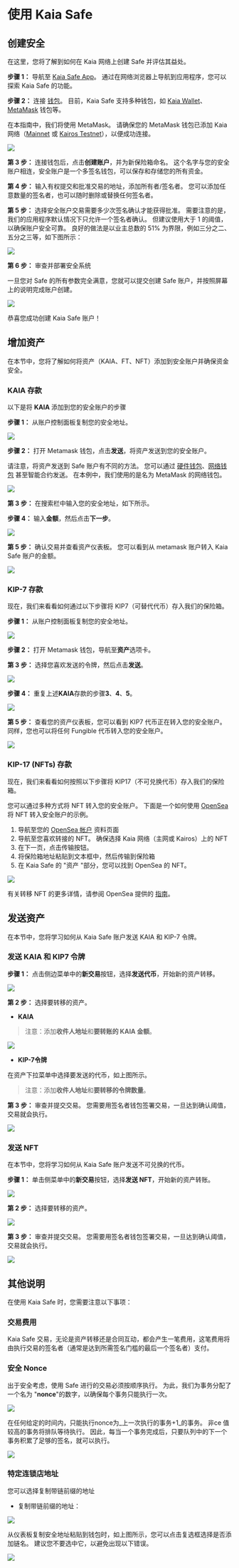 # 使用 Kaia Safe

## 创建安全

在这里，您将了解到如何在 Kaia 网络上创建 Safe 并评估其益处。

**步骤 1：** 导航至 [Kaia Safe App](https://safe.kaia.io/)。 通过在网络浏览器上导航到应用程序，您可以探索 Kaia Safe 的功能。

**步骤 2：** 连接 [钱包](https://docs.ethhub.io/using-ethereum/wallets/intro-to-ethereum-wallets/)。 目前，Kaia Safe 支持多种钱包，如 [Kaia Wallet](https://docs.kaiawallet.io/)、[MetaMask](../../tutorials/connecting-metamask.mdx) 钱包等。

在本指南中，我们将使用 MetaMask。 请确保您的 MetaMask 钱包已添加 Kaia 网络（[Mainnet](../../tutorials/connecting-metamask.mdx#connect-to-kaia-network) 或 [Kairos Testnet](../../tutorials/connecting-metamask.mdx#connect-to-kaia-network)），以便成功连接。

![](/img/build/tools/kaia-safe/kaia-safe-connect-wallet.png)

**第 3 步：** 连接钱包后，点击**创建账户**，并为新保险箱命名。 这个名字与您的安全账户相连，安全账户是一个多签名钱包，可以保存和存储您的所有资金。

**第 4 步：** 输入有权提交和批准交易的地址，添加所有者/签名者。 您可以添加任意数量的签名者，也可以随时删除或替换任何签名者。

**第 5 步：** 选择安全账户交易需要多少次签名确认才能获得批准。 需要注意的是，我们的应用程序默认情况下只允许一个签名者确认。 但建议使用大于 1 的阈值，以确保账户安全可靠。 良好的做法是以业主总数的 51% 为界限，例如三分之二、五分之三等，如下图所示：

![](/img/build/tools/kaia-safe/kaia-safe-create-acct.gif)

**第 6 步：** 审查并部署安全系统

一旦您对 Safe 的所有参数完全满意，您就可以提交创建 Safe 账户，并按照屏幕上的说明完成账户创建。

![](/img/build/tools/kaia-safe/kaia-safe-create-review.gif)

恭喜您成功创建 Kaia Safe 账户！

## 增加资产

在本节中，您将了解如何将资产（KAIA、FT、NFT）添加到安全账户并确保资金安全。

### KAIA 存款

以下是将 **KAIA** 添加到您的安全账户的步骤

**步骤 1：** 从账户控制面板复制您的安全地址。

![](/img/build/tools/kaia-safe/ks-deposit-copy-addr.png)

**步骤 2：** 打开 Metamask 钱包，点击**发送**，将资产发送到您的安全账户。

请注意，将资产发送到 Safe 账户有不同的方法。 您可以通过 [硬件钱包](https://www.ledger.com/academy/crypto-hardware-wallet)、[网络钱包](https://medium.com/arcana-network-blog/why-web-wallets-e77c776e4d5e) 甚至智能合约发送。 在本例中，我们使用的是名为 MetaMask 的网络钱包。

![](/img/build/tools/kaia-safe/ks-token-send-btn.png)

**第 3 步：** 在搜索栏中输入您的安全地址，如下所示。

**步骤 4：** 输入**金额**，然后点击**下一步**。

![](/img/build/tools/kaia-safe/ks-token-send-details.png)

**第 5 步：** 确认交易并查看资产仪表板。 您可以看到从 metamask 账户转入 Kaia Safe 账户的金额。

![](/img/build/tools/kaia-safe/kaia-safe-klay-bal.png)

### KIP-7 存款

现在，我们来看看如何通过以下步骤将 KIP7（可替代代币）存入我们的保险箱。

**步骤 1：** 从账户控制面板复制您的安全地址。

![](/img/build/tools/kaia-safe/ks-deposit-ft-copy.png)

**步骤 2：** 打开 Metamask 钱包，导航至**资产**选项卡。

**第 3 步：** 选择您喜欢发送的令牌，然后点击**发送**。

![](/img/build/tools/kaia-safe/ks-ft-send-btn.png)

**步骤 4：** 重复上述**KAIA**存款的步骤**3**、**4**、**5**。

![](/img/build/tools/kaia-safe/ks-ft-send-details.png)

**第 5 步：** 查看您的资产仪表板，您可以看到 KIP7 代币正在转入您的安全账户。 同样，您也可以将任何 Fungible 代币转入您的安全账户。

![](/img/build/tools/kaia-safe/ks-ft-balance.png)

### KIP-17 (NFTs) 存款

现在，我们来看看如何按照以下步骤将 KIP17（不可兑换代币）存入我们的保险箱。

您可以通过多种方式将 NFT 转入您的安全账户。 下面是一个如何使用 [OpenSea](https://opensea.io/about) 将 NFT 转入安全账户的示例。

1. 导航至您的 [OpenSea 帐户](https://testnets.opensea.io/account) 资料页面
2. 导航至您喜欢转接的 NFT。 确保选择 Kaia 网络（主网或 Kairos）上的 NFT
3. 在下一页，点击传输按钮。
4. 将保险箱地址粘贴到文本框中，然后传输到保险箱
5. 在 Kaia Safe 的 "资产 "部分，您可以找到 OpenSea 的 NFT。

![](/img/build/tools/kaia-safe/kaia-safe-trf-nft.gif)

有关转移 NFT 的更多详情，请参阅 OpenSea 提供的 [指南](https://support.opensea.io/en/articles/8866959-how-can-i-transfer-an-nft-using-opensea)。

## 发送资产

在本节中，您将学习如何从 Kaia Safe 账户发送 KAIA 和 KIP-7 令牌。

### 发送 KAIA 和 KIP7 令牌<a id="Send KAIA from Safe"></a>

**步骤 1：** 点击侧边菜单中的**新交易**按钮，选择**发送代币**，开始新的资产转移。

![](/img/build/tools/kaia-safe/kaia-safe-init-send-token.gif)

**第 2 步：** 选择要转移的资产。

- **KAIA**

> 注意：添加**收件人地址**和**要转账的 KAIA 金额**。

![](/img/build/tools/kaia-safe/kaia-safe-send-token-details.gif)

- **KIP-7令牌**

在资产下拉菜单中选择要发送的代币，如上图所示。

> 注意：添加**收件人地址**和**要转移的令牌数量**。

**第 3 步：** 审查并提交交易。 您需要用签名者钱包签署交易，一旦达到确认阈值，交易就会执行。

![](/img/build/tools/kaia-safe/kaia-safe-review-send-tokens.gif)

### 发送 NFT<a id="Send NFTs from Safe"></a>

在本节中，您将学习如何从 Kaia Safe 账户发送不可兑换的代币。

**步骤 1：** 单击侧菜单中的**新交易**按钮，选择**发送 NFT**，开始新的资产转账。

![](/img/build/tools/kaia-safe/kaia-safe-init-send-nft.gif)

**第 2 步：** 选择要转移的资产。

![](/img/build/tools/kaia-safe/kaia-safe-send-nft-details.gif)

**第 3 步：** 审查并提交交易。 您需要用签名者钱包签署交易，一旦达到确认阈值，交易就会执行。

![](/img/build/tools/kaia-safe/kaia-safe-review-send-nft.gif)

## 其他说明<a id="Points to Note"></a>

在使用 Kaia Safe 时，您需要注意以下事项：

### 交易费用<a id="Transaction Fees"></a>

Kaia Safe 交易，无论是资产转移还是合同互动，都会产生一笔费用，这笔费用将由执行交易的签名者（通常是达到所需签名门槛的最后一个签名者）支付。

### 安全 Nonce<a id="Safe Nonce"></a>

出于安全考虑，使用 Safe 进行的交易必须按顺序执行。 为此，我们为事务分配了一个名为 "**nonce**"的数字，以确保每个事务只能执行一次。

![](/img/build/tools/kaia-safe/ks-nounce.png)

在任何给定的时间内，只能执行nonce为_上一次执行的事务+1_的事务。 非ce 值较高的事务将排队等待执行。 因此，每当一个事务完成后，只要队列中的下一个事务积累了足够的签名，就可以执行。

![](/img/build/tools/kaia-safe/ks-pending-tx.png)

### 特定连锁店地址<a id="Chain-specific addresses"></a>

您可以选择复制带链前缀的地址

- 复制带链前缀的地址：

![](/img/build/tools/kaia-safe/ks-chain-spec-addr.png)

从仪表板复制安全地址粘贴到钱包时，如上图所示，您可以点击复选框选择是否添加链名。 建议您不要选中它，以避免出现以下错误。

![](/img/build/tools/kaia-safe/ks-chain-addr-err.png)